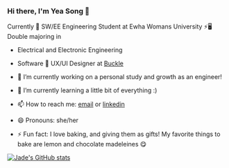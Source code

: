 ### Hi there, I'm Yea Song 👋

<!--
**jadely-lab/jadely-lab** is a ✨ _special_ ✨ repository because its `README.md` (this file) appears on your GitHub profile.

Here are some ideas to get you started:

- 🔭 I’m currently working on ...
- 🌱 I’m currently learning ...
- 👯 I’m looking to collaborate on ...
- 🤔 I’m looking for help with ...
- 💬 Ask me about ...
- 📫 How to reach me: ...
- 😄 Pronouns: ...
- ⚡ Fun fact: ...

- 😄 2021 Goals: 
  - 
-->
Currently
🏫 SW/EE Engineering Student at Ewha Womans University
⚡🖥️ Double majoring in 
  - Electrical and Electronic Engineering 
  - Software
🎨 UX/UI Designer at [Buckle](https://www.instagram.com/bucket_withus_/)

- 🔭 I’m currently working on a personal study and growth as an engineer!
- 🌱 I’m currently learning a little bit of everything :)
- 📫 How to reach me: [email](jadely0819@ewhain.net) or [linkedin](https://www.linkedin.com/in/yea-song-han/)
- 😄 Pronouns: she/her
- ⚡ Fun fact: I love baking, and giving them as gifts! My favorite things to bake are lemon and chocolate madeleines 😋

[![Jade's GitHub stats](https://github-readme-stats.vercel.app/api?username=jadely-lab)](https://github.com/anuraghazra/github-readme-stats)
